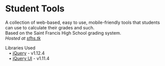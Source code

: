 # Student Tools
A collection of web-based, easy to use, mobile-friendly tools that students can use to calculate their grades and such.  
Based on the Saint Francis High School grading system.  
*Hosted at [sfhs.tk](http://sfhs.tk)*  
  
Libraries Used  
&nbsp;&nbsp;&nbsp;•&nbsp;[jQuery](https://jquery.com/) - v1.12.4  
&nbsp;&nbsp;&nbsp;•&nbsp;[jQuery UI](https://jqueryui.com/) - v1.11.4  

